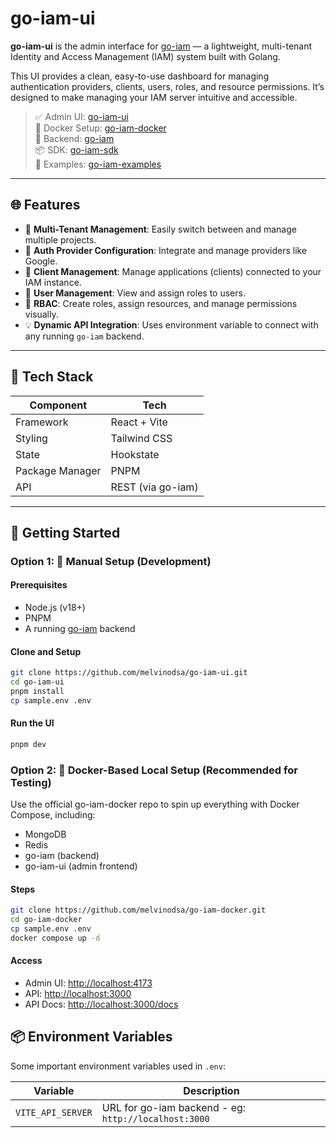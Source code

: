 # go-iam-ui

**go-iam-ui** is the admin interface for [go-iam](https://github.com/melvinodsa/go-iam) — a lightweight, multi-tenant Identity and Access Management (IAM) system built with Golang.

This UI provides a clean, easy-to-use dashboard for managing authentication providers, clients, users, roles, and resource permissions. It’s designed to make managing your IAM server intuitive and accessible.

> ✅ Admin UI: [go-iam-ui](https://github.com/melvinodsa/go-iam-ui)  
> 🐳 Docker Setup: [go-iam-docker](https://github.com/melvinodsa/go-iam-docker)  
> 🔐 Backend: [go-iam](https://github.com/melvinodsa/go-iam)  
> 📦 SDK: [go-iam-sdk](https://github.com/melvinodsa/go-iam-sdk)  
> 🚀 Examples: [go-iam-examples](https://github.com/melvinodsa/go-iam-examples)

---

## 🌐 Features

- 🔀 **Multi-Tenant Management**: Easily switch between and manage multiple projects.
- 🔐 **Auth Provider Configuration**: Integrate and manage providers like Google.
- 🧩 **Client Management**: Manage applications (clients) connected to your IAM instance.
- 👤 **User Management**: View and assign roles to users.
- 🧱 **RBAC**: Create roles, assign resources, and manage permissions visually.
- 💡 **Dynamic API Integration**: Uses environment variable to connect with any running `go-iam` backend.

---

## 🧰 Tech Stack

| Component       | Tech              |
| --------------- | ----------------- |
| Framework       | React + Vite      |
| Styling         | Tailwind CSS      |
| State           | Hookstate         |
| Package Manager | PNPM              |
| API             | REST (via go-iam) |

---

## 🚀 Getting Started

### Option 1: 🔧 Manual Setup (Development)

#### Prerequisites

- Node.js (v18+)
- PNPM
- A running [go-iam](https://github.com/melvinodsa/go-iam) backend

#### Clone and Setup

```bash
git clone https://github.com/melvinodsa/go-iam-ui.git
cd go-iam-ui
pnpm install
cp sample.env .env
```

#### Run the UI

```bash
pnpm dev
```

### Option 2: 🐳 Docker-Based Local Setup (Recommended for Testing)

Use the official go-iam-docker repo to spin up everything with Docker Compose, including:

- MongoDB
- Redis
- go-iam (backend)
- go-iam-ui (admin frontend)

#### Steps

```bash
git clone https://github.com/melvinodsa/go-iam-docker.git
cd go-iam-docker
cp sample.env .env
docker compose up -d
```

#### Access

- Admin UI: [http://localhost:4173](http://localhost:4173)
- API: [http://localhost:3000](http://localhost:3000)
- API Docs: [http://localhost:3000/docs](http://localhost:3000/docs)

## 📦 Environment Variables

Some important environment variables used in `.env`:

| Variable          | Description                                          |
| ----------------- | ---------------------------------------------------- |
| `VITE_API_SERVER` | URL for go-iam backend - eg: `http://localhost:3000` |

